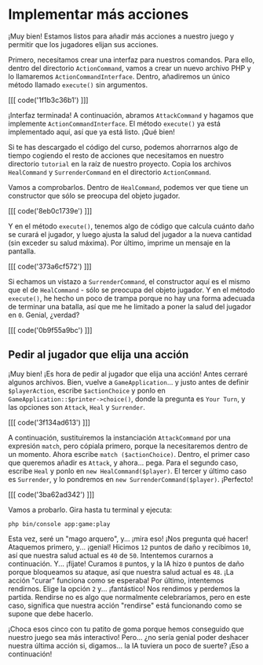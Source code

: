 # Implementar más acciones

¡Muy bien! Estamos listos para añadir más acciones a nuestro juego y permitir que los jugadores elijan sus acciones.

Primero, necesitamos crear una interfaz para nuestros comandos. Para ello, dentro del directorio `ActionCommand`, vamos a crear un nuevo archivo PHP y lo llamaremos `ActionCommandInterface`. Dentro, añadiremos un único método llamado `execute()` sin argumentos.

[[[ code('1f1b3c36b1') ]]]

¡Interfaz terminada! A continuación, abramos `AttackCommand` y hagamos que implemente `ActionCommandInterface`. El método `execute()` ya está implementado aquí, así que ya está listo. ¡Qué bien!

Si te has descargado el código del curso, podemos ahorrarnos algo de tiempo cogiendo el resto de acciones que necesitamos en nuestro directorio `tutorial` en la raíz de nuestro proyecto. Copia los archivos `HealCommand` y `SurrenderCommand` en el directorio `ActionCommand`.

Vamos a comprobarlos. Dentro de `HealCommand`, podemos ver que tiene un constructor que sólo se preocupa del objeto jugador.

[[[ code('8eb0c1739e') ]]]

Y en el método `execute()`, tenemos algo de código que calcula cuánto daño se curará el jugador, y luego ajusta la salud del jugador a la nueva cantidad (sin exceder su salud máxima). Por último, imprime un mensaje en la pantalla.

[[[ code('373a6cf572') ]]]

Si echamos un vistazo a `SurrenderCommand`, el constructor aquí es el mismo que el de `HealCommand` - sólo se preocupa del objeto jugador. Y en el método `execute()`, he hecho un poco de trampa porque no hay una forma adecuada de terminar una batalla, así que me he limitado a poner la salud del jugador en `0`. Genial, ¿verdad?

[[[ code('0b9f55a9bc') ]]]

## Pedir al jugador que elija una acción

¡Muy bien! ¡Es hora de pedir al jugador que elija una acción! Antes cerraré algunos archivos. Bien, vuelve a `GameApplication`... y justo antes de definir `$playerAction`, escribe `$actionChoice` y ponlo en `GameApplication::$printer->choice()`, donde la pregunta es `Your Turn`, y las opciones son `Attack`, `Heal` y `Surrender`.

[[[ code('3f134ad613') ]]]

A continuación, sustituiremos la instanciación `AttackCommand` por una expresión `match`, pero cópiala primero, porque la necesitaremos dentro de un momento. Ahora escribe `match ($actionChoice)`. Dentro, el primer caso que queremos añadir es `Attack`, y ahora... pega. Para el segundo caso, escribe `Heal` y ponlo en `new HealCommand($player)`. El tercer y último caso es `Surrender`, y lo pondremos en `new SurrenderCommand($player)`. ¡Perfecto!

[[[ code('3ba62ad342') ]]]

Vamos a probarlo. Gira hasta tu terminal y ejecuta:

```terminal
php bin/console app:game:play
```

Esta vez, seré un "mago arquero", y... ¡mira eso! ¡Nos pregunta qué hacer! Ataquemos primero, y... ¡genial! Hicimos `12` puntos de daño y recibimos `10`, así que nuestra salud actual es `40` de `50`. Intentemos curarnos a continuación. Y... ¡fíjate! Curamos `8` puntos, y la IA hizo `0` puntos de daño porque bloqueamos su ataque, así que nuestra salud actual es `48`. ¡La acción "curar" funciona como se esperaba! Por último, intentemos rendirnos. Elige la opción `2` y... ¡fantástico! Nos rendimos y perdemos la partida. Rendirse no es algo que normalmente celebraríamos, pero en este caso, significa que nuestra acción "rendirse" está funcionando como se supone que debe hacerlo.

¡Choca esos cinco con tu patito de goma porque hemos conseguido que nuestro juego sea más interactivo! Pero... ¿no sería genial poder deshacer nuestra última acción si, digamos... la IA tuviera un poco de suerte? ¡Eso a continuación!
